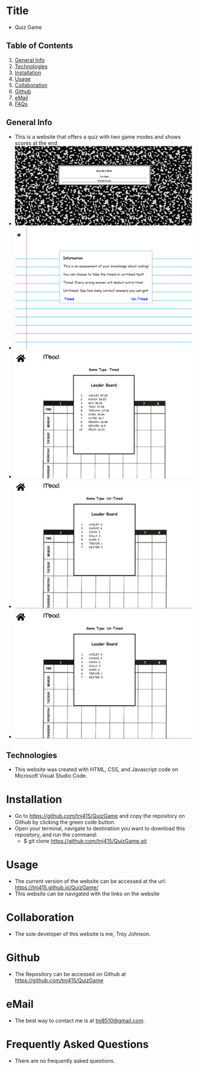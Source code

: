# Title
* Quiz Game

## Table of Contents
1. [General Info](#general-info)
2. [Technologies](#technologies)
3. [Installation](#installation)
4. [Usage](#usage)
5. [Collaboration](#collaboration)
6. [Github](#github)
7. [eMail](#email)
8. [FAQs](#faqs)

## General Info
* This is a website that offers a quiz with two game modes and shows scores at the end
* ![Home Page](./assets/img/quizHomepage.PNG)
* ![Quiz Information Page](./assets/img/quizInfo.PNG)
* ![Timed Leader Board Page](./assets/img/leaderboard.PNG)
* ![Untimed Leader Board Page](./assets/img/untimedLeaderboard.PNG)
* ![Untimed Leader Board Page](./assets/img/untimedLeaderboard.PNG)

## Technologies
* This website was created with HTML, CSS, and Javascript code on Microsoft Visual Studio Code.

# Installation
* Go to https://github.com/tnj415/QuizGame and copy the repository on Github by clicking the green code button.
* Open your terminal, navigate to destination you want to download this repository, and run the command:
    * $ git clone https://github.com/tnj415/QuizGame.git

# Usage
* The current version of the website can be accessed at the url: https://tnj415.github.io/QuizGame/
* This website can be navigated with the links on the website

# Collaboration
* The sole developer of this website is me, Troy Johnson.

# Github
* The Repository can be accessed on Github at https://github.com/tnj415/QuizGame

# eMail
* The best way to contact me is at tnj8510@gmail.com.

# Frequently Asked Questions
* There are no frequently asked questions.